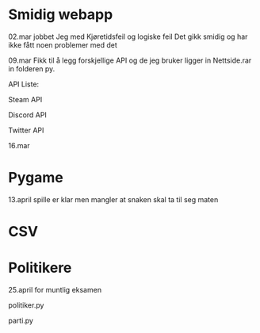 # Smidig webapp

02.mar 
jobbet Jeg med Kjøretidsfeil og logiske feil
Det gikk smidig og har ikke fått noen problemer med det 

09.mar 
Fikk til å legg forskjellige API og de jeg bruker ligger in Nettside.rar in folderen py.

API Liste:

Steam API

Discord API

Twitter API

16.mar

# Pygame
13.april
spille er klar men mangler at snaken skal ta til seg maten

# CSV



# Politikere
25.april for muntlig eksamen

politiker.py

parti.py
